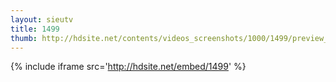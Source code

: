 ```yaml
---
layout: sieutv
title: 1499
thumb: http://hdsite.net/contents/videos_screenshots/1000/1499/preview_360p.mp4.jpg
---
```

{% include iframe src='http://hdsite.net/embed/1499' %}
 
